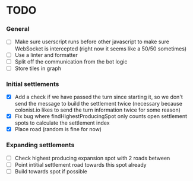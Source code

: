 # TODO
### General
 - [ ] Make sure userscript runs before other javascript to make sure WebSocket is intercepted (right now it seems like a 50/50 sometimes)
 - [ ] Use a linter and formatter
 - [ ] Split off the communication from the bot logic
 - [ ] Store tiles in graph

### Initial settlements
 - [x] Add a check if we have passed the turn since starting it, so we don't send the message to build the settlement twice (necessary because colonist.io likes to send the turn information twice for some reason)
 - [x] Fix bug where findHighestProducingSpot only counts open settlement spots to calculate the settlement index
 - [x] Place road (random is fine for now)

### Expanding settlements
 - [ ] Check highest producing expansion spot with 2 roads between
 - [ ] Point intitial settlement road towards this spot already
 - [ ] Build towards spot if possible

